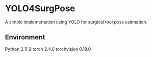 # YOLO4SurgPose
A simple implementation using YOLO for surgical tool pose estimation.

## Environment

Python 3.11.9 torch 2.4.0 torchvision 0.19.0
